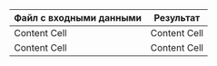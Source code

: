 | Файл с входными данными  | Результат |
| ------------- | ------------- |
| Content Cell  | Content Cell  |
| Content Cell  | Content Cell  |

